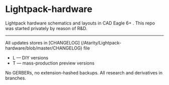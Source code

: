 Lightpack-hardware
==================

Lightpack hardware schematics and layouts in CAD Eagle 6+ . This repo was started privately by reason of R&amp;D.

-------------------------
All updates stores in [CHANGELOG] (/Atarity/Lightpack-hardware/blob/master/CHANGELOG) file
* L &mdash; DIY versions
* T &mdash; mass-production preview versions

No GERBERs, no extension-hashed backups. All research and derivatives in branches.

